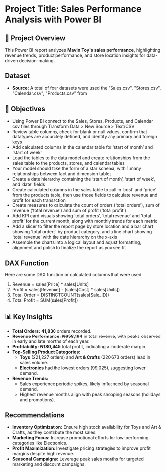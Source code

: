 # Project Title: Sales Performance Analysis with Power BI

## 📌 Project Overview

This Power BI report analyzes **Mavin Toy's sales performance**, highlighting revenue trends, product performance, and store location insights for data-driven decision-making.

## Dataset
- **Source:** A total of four datasets were used the "Sales.csv", "Stores.csv", "Calendar.csv", "Products.csv" from

## 🚀 Objectives

- Using Power BI connect to the Sales, Stores, Products, and Calendar csv files through Transform Data > New Source > Text/CSV 
- Review table columns, check for blank or null values, confirm that datatypes are accurately defined, and identify any primary and foreign keys
- Add calculated columns in the calendar table for ‘start of month’ and ‘start of week’
- Load the tables to the data model and create relationships from the sales table to the products, stores, and calendar tables
- Your model should take the form of a star schema, with 1:many relationships between fact and dimension tables
- Create a date hierarchy containing the ‘start of month’, ‘start of week’, and ‘date’ fields
- Create calculated columns in the sales table to pull in ‘cost’ and ‘price’ from the products table, then use those fields to calculate revenue and profit for each transaction
- Create measures to calculate the count of orders (‘total orders’), sum of revenue (‘total revenue’) and sum of profit (‘total profit’)
- Add KPI card visuals showing ‘total orders’, ‘total revenue’ and ‘total profit’ for the current month, along with monthly trends for each metric
- Add a slicer to filter the report page by store location and a bar chart showing ‘total orders’ by product category, and a line chart showing ‘total revenue’ with the date hierarchy on the x-axis
- Assemble the charts into a logical layout and adjust formatting, alignment and polish to finalize the report as you see fit

## DAX Function
Here are some DAX function or calculated columns that were used
1. Revenue = sales[Price] * sales[Units] 
2. Profit = sales[Revenue] - (sales[Cost] * sales[Units])
3. Total Order = DISTINCTCOUNT(sales[Sale_ID])
4. Total Profit = SUM(sales[Profit])

## 📊 Key Insights

- **Total Orders:** **41,830** orders recorded.
- **Revenue Performance:** **₦658,194** in total revenue, with peaks observed in early and late months of each year.
- **Profitability:** **₦180,445** total profit, indicating a moderate margin.
- **Top-Selling Product Categories:**
  - **Toys** (221,227 orders) and **Art & Crafts** (220,673 orders) lead in sales volume.
  - **Electronics** had the lowest orders (99,025), suggesting lower demand.
- **Revenue Trends:**
  - Sales experience periodic spikes, likely influenced by seasonal demand.
  - Highest revenue months align with peak shopping seasons (holidays and promotions).

## Recommendations

- **Inventory Optimization:** Ensure high stock availability for Toys and Art & Crafts, as they contribute the most sales.
- **Marketing Focus:** Increase promotional efforts for low-performing categories like Electronics.
- **Profit Maximization:** Investigate pricing strategies to improve profit margins despite high revenue.
- **Seasonal Campaigns:** Leverage peak sales months for targeted marketing and discount campaigns.



